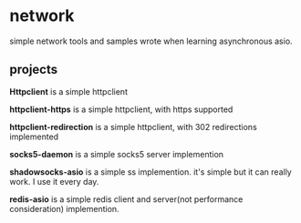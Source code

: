 # network
simple network tools and samples wrote when learning asynchronous asio.


## projects

**Httpclient** is a simple httpclient

**httpclient-https** is a simple httpclient, with https supported

**httpclient-redirection** is a simple httpclient, with 302 redirections implemented

**socks5-daemon** is a simple socks5 server implemention

**shadowsocks-asio** is a simple ss implemention. it's simple but it can really work. I use it every day.

**redis-asio** is a simple redis client and server(not performance consideration) implemention.


